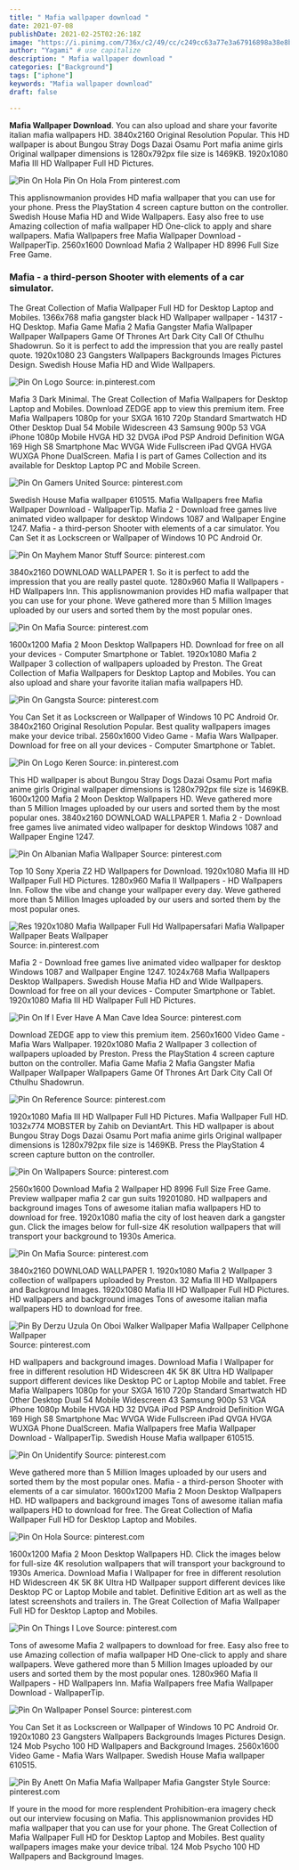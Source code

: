 ```yaml
---
title: " Mafia wallpaper download "
date: 2021-07-08
publishDate: 2021-02-25T02:26:18Z
image: "https://i.pinimg.com/736x/c2/49/cc/c249cc63a77e3a67916898a38e8bdf5d.jpg"
author: "Yagami" # use capitalize
description: " Mafia wallpaper download "
categories: ["Background"]
tags: ["iphone"]
keywords: "Mafia wallpaper download"
draft: false

---
```



**Mafia Wallpaper Download**. You can also upload and share your favorite italian mafia wallpapers HD. 3840x2160 Original Resolution Popular. This HD wallpaper is about Bungou Stray Dogs Dazai Osamu Port mafia anime girls Original wallpaper dimensions is 1280x792px file size is 1469KB. 1920x1080 Mafia III HD Wallpaper Full HD Pictures.

![Pin On Hola](https://i.pinimg.com/736x/68/c9/ce/68c9ce78348e887915d1562d68578d93.jpg "Pin On Hola")
Pin On Hola From pinterest.com


This applisnowmanion provides HD mafia wallpaper that you can use for your phone. Press the PlayStation 4 screen capture button on the controller. Swedish House Mafia HD and Wide Wallpapers. Easy also free to use Amazing collection of mafia wallpaper HD One-click to apply and share wallpapers. Mafia Wallpapers free Mafia Wallpaper Download - WallpaperTip. 2560x1600 Download Mafia 2 Wallpaper HD 8996 Full Size Free Game.

### Mafia - a third-person Shooter with elements of a car simulator.

The Great Collection of Mafia Wallpaper Full HD for Desktop Laptop and Mobiles. 1366x768 mafia gangster black HD Wallpaper wallpaper - 14317 - HQ Desktop. Mafia Game Mafia 2 Mafia Gangster Mafia Wallpaper Wallpaper Wallpapers Game Of Thrones Art Dark City Call Of Cthulhu Shadowrun. So it is perfect to add the impression that you are really pastel quote. 1920x1080 23 Gangsters Wallpapers Backgrounds Images Pictures Design. Swedish House Mafia HD and Wide Wallpapers.


![Pin On Logo](https://i.pinimg.com/736x/97/53/2c/97532cc6bf6af4ef60ef08fb5ebc5abc.jpg "Pin On Logo")
Source: in.pinterest.com

Mafia 3 Dark Minimal. The Great Collection of Mafia Wallpapers for Desktop Laptop and Mobiles. Download ZEDGE app to view this premium item. Free Mafia Wallpapers 1080p for your SXGA 1610 720p Standard Smartwatch HD Other Desktop Dual 54 Mobile Widescreen 43 Samsung 900p 53 VGA iPhone 1080p Mobile HVGA HD 32 DVGA iPod PSP Android Definition WGA 169 High S8 Smartphone Mac WVGA Wide Fullscreen iPad QVGA HVGA WUXGA Phone DualScreen. Mafia I is part of Games Collection and its available for Desktop Laptop PC and Mobile Screen.

![Pin On Gamers United](https://i.pinimg.com/originals/11/d6/96/11d696d2b59d1f33778868d7a49c4a4c.jpg "Pin On Gamers United")
Source: pinterest.com

Swedish House Mafia wallpaper 610515. Mafia Wallpapers free Mafia Wallpaper Download - WallpaperTip. Mafia 2 - Download free games live animated video wallpaper for desktop Windows 1087 and Wallpaper Engine 1247. Mafia - a third-person Shooter with elements of a car simulator. You Can Set it as Lockscreen or Wallpaper of Windows 10 PC Android Or.

![Pin On Mayhem Manor Stuff](https://i.pinimg.com/originals/c1/61/77/c16177739b2e014771e2cf0f872b6c34.jpg "Pin On Mayhem Manor Stuff")
Source: pinterest.com

3840x2160 DOWNLOAD WALLPAPER 1. So it is perfect to add the impression that you are really pastel quote. 1280x960 Mafia II Wallpapers - HD Wallpapers Inn. This applisnowmanion provides HD mafia wallpaper that you can use for your phone. Weve gathered more than 5 Million Images uploaded by our users and sorted them by the most popular ones.

![Pin On Mafia](https://i.pinimg.com/originals/3d/06/d1/3d06d1e93648c688421b734864873335.jpg "Pin On Mafia")
Source: pinterest.com

1600x1200 Mafia 2 Moon Desktop Wallpapers HD. Download for free on all your devices - Computer Smartphone or Tablet. 1920x1080 Mafia 2 Wallpaper 3 collection of wallpapers uploaded by Preston. The Great Collection of Mafia Wallpapers for Desktop Laptop and Mobiles. You can also upload and share your favorite italian mafia wallpapers HD.

![Pin On Gangsta](https://i.pinimg.com/originals/ad/b3/5a/adb35a954a040d6df422b3d5781b1c3c.jpg "Pin On Gangsta")
Source: pinterest.com

You Can Set it as Lockscreen or Wallpaper of Windows 10 PC Android Or. 3840x2160 Original Resolution Popular. Best quality wallpapers images make your device tribal. 2560x1600 Video Game - Mafia Wars Wallpaper. Download for free on all your devices - Computer Smartphone or Tablet.

![Pin On Logo Keren](https://i.pinimg.com/736x/b7/09/5a/b7095aa308a5555dfec0cf554623375a.jpg "Pin On Logo Keren")
Source: in.pinterest.com

This HD wallpaper is about Bungou Stray Dogs Dazai Osamu Port mafia anime girls Original wallpaper dimensions is 1280x792px file size is 1469KB. 1600x1200 Mafia 2 Moon Desktop Wallpapers HD. Weve gathered more than 5 Million Images uploaded by our users and sorted them by the most popular ones. 3840x2160 DOWNLOAD WALLPAPER 1. Mafia 2 - Download free games live animated video wallpaper for desktop Windows 1087 and Wallpaper Engine 1247.

![Pin On Albanian Mafia Wallpaper](https://i.pinimg.com/originals/28/04/fc/2804fc850d8330f275a275c5e4638d53.jpg "Pin On Albanian Mafia Wallpaper")
Source: pinterest.com

Top 10 Sony Xperia Z2 HD Wallpapers for Download. 1920x1080 Mafia III HD Wallpaper Full HD Pictures. 1280x960 Mafia II Wallpapers - HD Wallpapers Inn. Follow the vibe and change your wallpaper every day. Weve gathered more than 5 Million Images uploaded by our users and sorted them by the most popular ones.

![Res 1920x1080 Mafia Wallpaper Full Hd Wallpapersafari Mafia Wallpaper Wallpaper Beats Wallpaper](https://i.pinimg.com/originals/6a/bd/f0/6abdf095def97611f3e3b4cb5db92650.jpg "Res 1920x1080 Mafia Wallpaper Full Hd Wallpapersafari Mafia Wallpaper Wallpaper Beats Wallpaper")
Source: in.pinterest.com

Mafia 2 - Download free games live animated video wallpaper for desktop Windows 1087 and Wallpaper Engine 1247. 1024x768 Mafia Wallpapers Desktop Wallpapers. Swedish House Mafia HD and Wide Wallpapers. Download for free on all your devices - Computer Smartphone or Tablet. 1920x1080 Mafia III HD Wallpaper Full HD Pictures.

![Pin On If I Ever Have A Man Cave Idea](https://i.pinimg.com/originals/e3/f1/4d/e3f14d876677d0590734bbfef012a426.jpg "Pin On If I Ever Have A Man Cave Idea")
Source: pinterest.com

Download ZEDGE app to view this premium item. 2560x1600 Video Game - Mafia Wars Wallpaper. 1920x1080 Mafia 2 Wallpaper 3 collection of wallpapers uploaded by Preston. Press the PlayStation 4 screen capture button on the controller. Mafia Game Mafia 2 Mafia Gangster Mafia Wallpaper Wallpaper Wallpapers Game Of Thrones Art Dark City Call Of Cthulhu Shadowrun.

![Pin On Reference](https://i.pinimg.com/originals/d7/8e/14/d78e140447e78818fd911514899994f9.jpg "Pin On Reference")
Source: pinterest.com

1920x1080 Mafia III HD Wallpaper Full HD Pictures. Mafia Wallpaper Full HD. 1032x774 MOBSTER by Zahib on DeviantArt. This HD wallpaper is about Bungou Stray Dogs Dazai Osamu Port mafia anime girls Original wallpaper dimensions is 1280x792px file size is 1469KB. Press the PlayStation 4 screen capture button on the controller.

![Pin On Wallpapers](https://i.pinimg.com/originals/80/8b/6b/808b6bd69949c480d47f79ae39c58ac7.jpg "Pin On Wallpapers")
Source: pinterest.com

2560x1600 Download Mafia 2 Wallpaper HD 8996 Full Size Free Game. Preview wallpaper mafia 2 car gun suits 19201080. HD wallpapers and background images Tons of awesome italian mafia wallpapers HD to download for free. 1920x1080 mafia the city of lost heaven dark a gangster gun. Click the images below for full-size 4K resolution wallpapers that will transport your background to 1930s America.

![Pin On Mafia](https://i.pinimg.com/originals/ae/7a/c5/ae7ac59038dc1ab7ac770b630d3c060d.jpg "Pin On Mafia")
Source: pinterest.com

3840x2160 DOWNLOAD WALLPAPER 1. 1920x1080 Mafia 2 Wallpaper 3 collection of wallpapers uploaded by Preston. 32 Mafia III HD Wallpapers and Background Images. 1920x1080 Mafia III HD Wallpaper Full HD Pictures. HD wallpapers and background images Tons of awesome italian mafia wallpapers HD to download for free.

![Pin By Derzu Uzula On Oboi Walker Wallpaper Mafia Wallpaper Cellphone Wallpaper](https://i.pinimg.com/originals/c3/5c/74/c35c7480cd2169638371d988899be298.jpg "Pin By Derzu Uzula On Oboi Walker Wallpaper Mafia Wallpaper Cellphone Wallpaper")
Source: pinterest.com

HD wallpapers and background images. Download Mafia I Wallpaper for free in different resolution HD Widescreen 4K 5K 8K Ultra HD Wallpaper support different devices like Desktop PC or Laptop Mobile and tablet. Free Mafia Wallpapers 1080p for your SXGA 1610 720p Standard Smartwatch HD Other Desktop Dual 54 Mobile Widescreen 43 Samsung 900p 53 VGA iPhone 1080p Mobile HVGA HD 32 DVGA iPod PSP Android Definition WGA 169 High S8 Smartphone Mac WVGA Wide Fullscreen iPad QVGA HVGA WUXGA Phone DualScreen. Mafia Wallpapers free Mafia Wallpaper Download - WallpaperTip. Swedish House Mafia wallpaper 610515.

![Pin On Unidentify](https://i.pinimg.com/originals/4f/27/de/4f27de125431fbc2121f82d1689b2721.jpg "Pin On Unidentify")
Source: pinterest.com

Weve gathered more than 5 Million Images uploaded by our users and sorted them by the most popular ones. Mafia - a third-person Shooter with elements of a car simulator. 1600x1200 Mafia 2 Moon Desktop Wallpapers HD. HD wallpapers and background images Tons of awesome italian mafia wallpapers HD to download for free. The Great Collection of Mafia Wallpaper Full HD for Desktop Laptop and Mobiles.

![Pin On Hola](https://i.pinimg.com/736x/68/c9/ce/68c9ce78348e887915d1562d68578d93.jpg "Pin On Hola")
Source: pinterest.com

1600x1200 Mafia 2 Moon Desktop Wallpapers HD. Click the images below for full-size 4K resolution wallpapers that will transport your background to 1930s America. Download Mafia I Wallpaper for free in different resolution HD Widescreen 4K 5K 8K Ultra HD Wallpaper support different devices like Desktop PC or Laptop Mobile and tablet. Definitive Edition art as well as the latest screenshots and trailers in. The Great Collection of Mafia Wallpaper Full HD for Desktop Laptop and Mobiles.

![Pin On Things I Love](https://i.pinimg.com/originals/68/8b/9e/688b9e16d57229cd93436fa9e5a70220.jpg "Pin On Things I Love")
Source: pinterest.com

Tons of awesome Mafia 2 wallpapers to download for free. Easy also free to use Amazing collection of mafia wallpaper HD One-click to apply and share wallpapers. Weve gathered more than 5 Million Images uploaded by our users and sorted them by the most popular ones. 1280x960 Mafia II Wallpapers - HD Wallpapers Inn. Mafia Wallpapers free Mafia Wallpaper Download - WallpaperTip.

![Pin On Wallpaper Ponsel](https://i.pinimg.com/236x/71/85/2f/71852f55a2dd759bbef4dc609645ed16.jpg "Pin On Wallpaper Ponsel")
Source: pinterest.com

You Can Set it as Lockscreen or Wallpaper of Windows 10 PC Android Or. 1920x1080 23 Gangsters Wallpapers Backgrounds Images Pictures Design. 124 Mob Psycho 100 HD Wallpapers and Background Images. 2560x1600 Video Game - Mafia Wars Wallpaper. Swedish House Mafia wallpaper 610515.

![Pin By Anett On Mafia Mafia Wallpaper Mafia Gangster Style](https://i.pinimg.com/736x/c2/49/cc/c249cc63a77e3a67916898a38e8bdf5d.jpg "Pin By Anett On Mafia Mafia Wallpaper Mafia Gangster Style")
Source: pinterest.com

If youre in the mood for more resplendent Prohibition-era imagery check out our interview focusing on Mafia. This applisnowmanion provides HD mafia wallpaper that you can use for your phone. The Great Collection of Mafia Wallpaper Full HD for Desktop Laptop and Mobiles. Best quality wallpapers images make your device tribal. 124 Mob Psycho 100 HD Wallpapers and Background Images.

